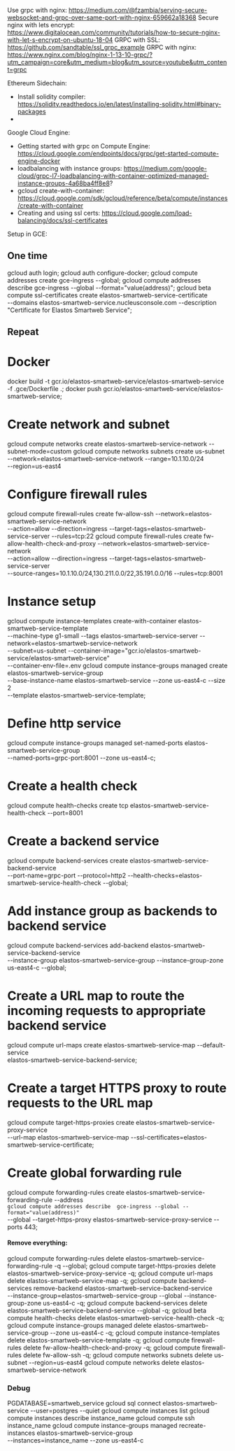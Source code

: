 Use grpc with nginx: https://medium.com/@fzambia/serving-secure-websocket-and-grpc-over-same-port-with-nginx-659662a18368
Secure nginx with lets encrypt: https://www.digitalocean.com/community/tutorials/how-to-secure-nginx-with-let-s-encrypt-on-ubuntu-18-04
GRPC with SSL: https://github.com/sandtable/ssl_grpc_example
GRPC with nginx: https://www.nginx.com/blog/nginx-1-13-10-grpc/?utm_campaign=core&utm_medium=blog&utm_source=youtube&utm_content=grpc

Ethereum Sidechain:
- Install solidity compiler: https://solidity.readthedocs.io/en/latest/installing-solidity.html#binary-packages
- 

Google Cloud Engine:
- Getting started with grpc on Compute Engine:  https://cloud.google.com/endpoints/docs/grpc/get-started-compute-engine-docker
- loadbalancing with instance groups: https://medium.com/google-cloud/grpc-l7-loadbalancing-with-container-optimized-managed-instance-groups-4a68ba4ff8e8?
- gcloud  create-with-container: https://cloud.google.com/sdk/gcloud/reference/beta/compute/instances/create-with-container
- Creating and using ssl certs: https://cloud.google.com/load-balancing/docs/ssl-certificates


Setup in GCE:

## One time
gcloud auth login;
gcloud auth configure-docker;
gcloud compute addresses create gce-ingress --global;
gcloud compute addresses describe  gce-ingress --global --format="value(address)";
gcloud beta compute ssl-certificates create elastos-smartweb-service-certificate \
    --domains elastos-smartweb-service.nucleusconsole.com --description "Certificate for Elastos Smartweb Service";

## Repeat
# Docker
docker build -t gcr.io/elastos-smartweb-service/elastos-smartweb-service -f .gce/Dockerfile .;
docker push gcr.io/elastos-smartweb-service/elastos-smartweb-service;

# Create network and subnet
gcloud compute networks create elastos-smartweb-service-network --subnet-mode=custom
gcloud compute networks subnets create us-subnet --network=elastos-smartweb-service-network --range=10.1.10.0/24 \
    --region=us-east4 
# Configure firewall rules
gcloud compute firewall-rules create fw-allow-ssh --network=elastos-smartweb-service-network \
    --action=allow --direction=ingress --target-tags=elastos-smartweb-service-server --rules=tcp:22
gcloud compute firewall-rules create fw-allow-health-check-and-proxy --network=elastos-smartweb-service-network \
    --action=allow --direction=ingress --target-tags=elastos-smartweb-service-server \
    --source-ranges=10.1.10.0/24,130.211.0.0/22,35.191.0.0/16 --rules=tcp:8001
    
# Instance setup
gcloud compute instance-templates create-with-container elastos-smartweb-service-template \
   --machine-type g1-small --tags elastos-smartweb-service-server --network=elastos-smartweb-service-network \
   --subnet=us-subnet --container-image="gcr.io/elastos-smartweb-service/elastos-smartweb-service" \
   --container-env-file=.env
gcloud compute instance-groups managed create elastos-smartweb-service-group \
    --base-instance-name elastos-smartweb-service --zone us-east4-c --size 2 \
    --template elastos-smartweb-service-template;
       
# Define http service
gcloud compute instance-groups managed set-named-ports elastos-smartweb-service-group \
    --named-ports=grpc-port:8001 --zone us-east4-c;
# Create a health check 
gcloud compute health-checks create tcp elastos-smartweb-service-health-check --port=8001
# Create a backend service
gcloud compute backend-services create elastos-smartweb-service-backend-service \
    --port-name=grpc-port --protocol=http2 --health-checks=elastos-smartweb-service-health-check --global;  
# Add instance group as backends to backend service
gcloud compute backend-services add-backend  elastos-smartweb-service-backend-service \
    --instance-group elastos-smartweb-service-group --instance-group-zone us-east4-c --global;
# Create a URL map to route the incoming requests to appropriate backend service
gcloud compute url-maps create elastos-smartweb-service-map --default-service \
    elastos-smartweb-service-backend-service;
# Create a target HTTPS proxy to route requests to the URL map
gcloud compute target-https-proxies create elastos-smartweb-service-proxy-service \
    --url-map elastos-smartweb-service-map --ssl-certificates=elastos-smartweb-service-certificate;
# Create global forwarding rule
gcloud compute forwarding-rules create elastos-smartweb-service-forwarding-rule --address \
    `gcloud compute addresses describe  gce-ingress --global --format="value(address)"` \
    --global --target-https-proxy elastos-smartweb-service-proxy-service --ports 443;


#### Remove everything:
gcloud compute forwarding-rules delete elastos-smartweb-service-forwarding-rule -q --global;
gcloud compute target-https-proxies delete elastos-smartweb-service-proxy-service -q;
gcloud compute url-maps delete elastos-smartweb-service-map -q;
gcloud compute backend-services remove-backend elastos-smartweb-service-backend-service \
    --instance-group=elastos-smartweb-service-group --global --instance-group-zone us-east4-c -q;
gcloud compute backend-services delete elastos-smartweb-service-backend-service --global -q;
gcloud beta compute health-checks delete elastos-smartweb-service-health-check -q;
gcloud compute instance-groups managed delete elastos-smartweb-service-group --zone us-east4-c -q;
gcloud compute instance-templates delete elastos-smartweb-service-template -q;
gcloud compute firewall-rules delete fw-allow-health-check-and-proxy -q;
gcloud compute firewall-rules delete fw-allow-ssh -q;
gcloud compute networks subnets delete us-subnet --region=us-east4
gcloud compute networks delete elastos-smartweb-service-network

### Debug
PGDATABASE=smartweb_service gcloud sql connect elastos-smartweb-service --user=postgres --quiet
gcloud compute instances list 
gcloud compute instances describe instance_name
gcloud compute ssh instance_name
gcloud compute instance-groups managed recreate-instances elastos-smartweb-service-group \
    --instances=instance_name --zone us-east4-c